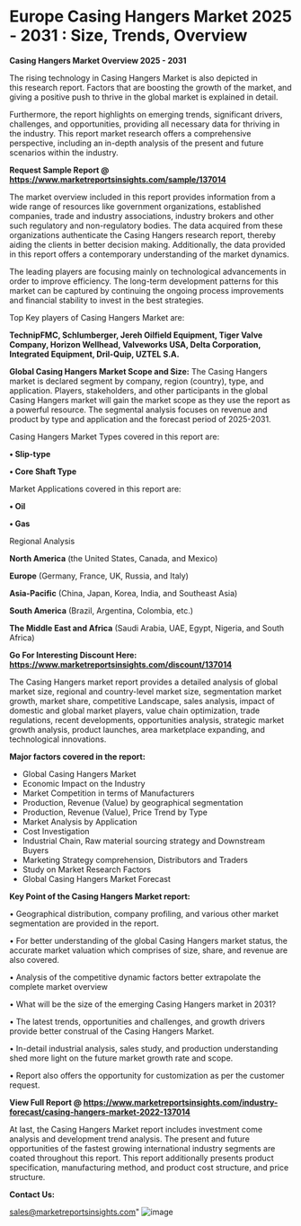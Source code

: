 # Europe Casing Hangers Market 2025 - 2031 : Size, Trends, Overview

<Strong> Casing Hangers Market Overview 2025 - 2031</strong>

The rising technology in Casing Hangers Market is also depicted in this research report. Factors that are boosting the growth of the market, and giving a positive push to thrive in the global market is explained in detail.

Furthermore, the report highlights on emerging trends, significant drivers, challenges, and opportunities, providing all necessary data for thriving in the industry. This report market research offers a comprehensive perspective, including an in-depth analysis of the present and future scenarios within the industry.

<strong>Request Sample Report @ <a href=https://www.marketreportsinsights.com/sample/137014>https://www.marketreportsinsights.com/sample/137014</a></strong>

The market overview included in this report provides information from a wide range of resources like government organizations, established companies, trade and industry associations, industry brokers and other such regulatory and non-regulatory bodies. The data acquired from these organizations authenticate the Casing Hangers research report, thereby aiding the clients in better decision making. Additionally, the data provided in this report offers a contemporary understanding of the market dynamics.

The leading players are focusing mainly on technological advancements in order to improve efficiency. The long-term development patterns for this market can be captured by continuing the ongoing process improvements and financial stability to invest in the best strategies.

Top Key players of Casing Hangers Market are:

<strong>TechnipFMC, Schlumberger, Jereh Oilfield Equipment, Tiger Valve Company, Horizon Wellhead, Valveworks USA, Delta Corporation, Integrated Equipment, Dril-Quip, UZTEL S.A.</strong>

<strong><b>Global Casing Hangers Market Scope and Size:</b></strong>
The Casing Hangers market is declared segment by company, region (country), type, and application. Players, stakeholders, and other participants in the global Casing Hangers market will gain the market scope as they use the report as a powerful resource. The segmental analysis focuses on revenue and product by type and application and the forecast period of 2025-2031.

Casing Hangers Market Types covered in this report are:

<strong>• Slip-type

• Core Shaft Type</strong>

Market Applications covered in this report are:

<strong>• Oil

• Gas</strong> 

Regional Analysis

<strong>North America</strong> (the United States, Canada, and Mexico)

<strong>Europe</strong> (Germany, France, UK, Russia, and Italy)

<strong>Asia-Pacific</strong> (China, Japan, Korea, India, and Southeast Asia)

<strong>South America</strong> (Brazil, Argentina, Colombia, etc.)

<strong>The Middle East and Africa</strong> (Saudi Arabia, UAE, Egypt, Nigeria, and South Africa)

<strong>Go For Interesting Discount Here: <a href=https://www.marketreportsinsights.com/discount/137014>https://www.marketreportsinsights.com/discount/137014</a></strong>

The Casing Hangers market report provides a detailed analysis of global market size, regional and country-level market size, segmentation market growth, market share, competitive Landscape, sales analysis, impact of domestic and global market players, value chain optimization, trade regulations, recent developments, opportunities analysis, strategic market growth analysis, product launches, area marketplace expanding, and technological innovations.

<strong><b>Major factors covered in the report:</b></strong>
<ul>
  <li>Global Casing Hangers Market </li>
  <li>Economic Impact on the Industry</li>
  <li>Market Competition in terms of Manufacturers</li>
  <li>Production, Revenue (Value) by geographical segmentation</li>
  <li>Production, Revenue (Value), Price Trend by Type</li>
  <li>Market Analysis by Application</li>
  <li>Cost Investigation</li>
  <li>Industrial Chain, Raw material sourcing strategy and Downstream Buyers</li>
  <li>Marketing Strategy comprehension, Distributors and Traders</li>
  <li>Study on Market Research Factors</li>
  <li>Global Casing Hangers Market Forecast</li>
</ul>

<strong><b>Key Point of the Casing Hangers Market report:</b></strong>

• Geographical distribution, company profiling, and various other market segmentation are provided in the report.

• For better understanding of the global Casing Hangers market status, the accurate market valuation which comprises of size, share, and revenue are also covered.

• Analysis of the competitive dynamic factors better extrapolate the complete market overview

• What will be the size of the emerging Casing Hangers market in 2031?

• The latest trends, opportunities and challenges, and growth drivers provide better construal of the Casing Hangers Market.

• In-detail industrial analysis, sales study, and production understanding shed more light on the future market growth rate and scope.

• Report also offers the opportunity for customization as per the customer request.

<strong><b>View Full Report @ <a href=https://www.marketreportsinsights.com/industry-forecast/casing-hangers-market-2022-137014>https://www.marketreportsinsights.com/industry-forecast/casing-hangers-market-2022-137014</a></b></strong>


At last, the Casing Hangers Market report includes investment come analysis and development trend analysis. The present and future opportunities of the fastest growing international industry segments are coated throughout this report. This report additionally presents product specification, manufacturing method, and product cost structure, and price structure.

<strong>Contact Us:</strong>

sales@marketreportsinsights.com"
![image](https://github.com/user-attachments/assets/4cbc52c3-02ec-4f3b-a472-c53424370f51)
